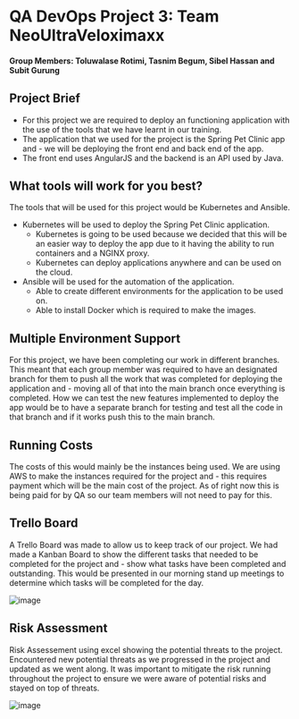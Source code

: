 # QA DevOps Project 3: Team NeoUltraVeloximaxx
#### Group Members: Toluwalase Rotimi, Tasnim Begum, Sibel Hassan and Subit Gurung
## Project Brief 
- For this project we are required to deploy an functioning application with the use of the tools that we have learnt in our training. 
- The application that we used for the project is the  Spring  Pet Clinic app and - we will be deploying the front end and back end of the app. 
- The front end uses AngularJS and the backend is an API used by Java. 
## What tools will work for you best?
The tools that will be used for this project would be Kubernetes and Ansible. 
- Kubernetes will be used to deploy the Spring Pet Clinic application. 
  - Kubernetes is going to be used because we decided that this will be an easier way to deploy the app due to it having the ability to run containers and a NGINX proxy.
  - Kubernetes can deploy applications anywhere and can be used on the cloud. 
- Ansible will be used for the automation of the application. 
  - Able to create different environments for the application to be used on. 
  - Able to install Docker which is required to make the images. 
## Multiple Environment Support
For this project, we have been completing our work in different branches. This meant that each group member was required to have an designated branch for them to push all the work that was completed for deploying the application and - moving all of that into the main branch once everything is completed. How we can test the new features implemented to deploy the app would be to have a separate branch for testing and test all the code in that branch and if it works push this to the main branch. 
## Running Costs
The costs of this would mainly be the instances being used. We are using AWS to make the instances required for the project and - this requires payment which will be the main cost of the project. As of right now this is being paid for by QA so our team members will not need to pay for this. 
## Trello Board
A Trello Board was made to allow us to keep track of our project. We had made a Kanban Board to show the different tasks that needed to be completed for the project and - show what tasks have been completed and outstanding. This would be presented in our morning stand up meetings to determine which tasks will be completed for the day. 

![image](https://user-images.githubusercontent.com/60227889/194340411-7d5c8df2-9e84-43eb-9be8-1ab79f8fea42.png)

## Risk Assessment
Risk Assessement using excel showing the potential threats to the project. Encountered new potential threats as we progressed in the project and updated as we went along. It was important to mitigate the risk running throughout the project to ensure we were aware of potential risks and stayed on top of threats.

![image](https://user-images.githubusercontent.com/96881229/194273960-44864674-ded0-4668-9a9e-170e544ba74f.png)

